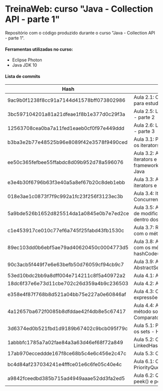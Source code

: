 # TreinaWeb: curso "Java - Collection API - parte 1"

Repositório com o código produzido durante o curso "Java - Collection API - parte 1".

#### Ferramentas utilizadas no curso:
  - Eclipse Photon
  - Java JDK 10

#### Lista de commits
| Hash | Descrição |
| ------ | ------ |
| 9ac9b0f1238f8cc91a7144d41578bff073802986 | Aula 2.1: Criando um projeto para estudo das collections  |
| 3bc597104201a81a21dfeae1f8b1e377d0c29f3a | Aula 2.5: Lidando com ArrayLists - parte 2 |
| 12563708cea0ba7a11fed1eaeb0cf0f97e449ddd | Aula 2.6: Lidando com ArrayLists - parte 3 |
| b3ba3e2b77e48525b96e8089f42e3578f9490ced | Aula 3.1: Primeiros passos com os iterators |
| ee50c365fefbee55ffabdc8d09b952d78a596076 | Aula 3.2: A relação entre os iterators e as abstrações do framework de Collections do Java |
| e3e4b30f6796b63f3e40a5a8ef67b20c8deb1ebb | Aula 3.3: A relação entre os iterators e o laço foreach |
| 018e3ae1c0873f7f9c992a1fc23f256f3123ec3b | Aula 3.4: Iterators e a exceção ConcurrentModificationException |
| 5a9bde526b1652d825514da1a0845e0b7e7ed2ce | Aula 3.5: Analisando o controle de modificação concorrente dentro dos iterators |
| c1e453917ce010c77ef6a745f25fabd43fb1530c | Aula 3.7: Removendo elementos com o método removeIf() |
| 89ec103dd0b6ebf5ae79ad40620450c0004773d5 | Aula 3.8: A relação das coleções com os métodos equals() e hashCode() |
| 90c3acb5f449f7e6e63befb50d76059cf94cb9c7 | Aula 3.9: A classe abstrata AbstractSequentialList |
| 53ed10bdc2bb9a8dff004e714211c8f5a40972a2 | Aula 4.1: A interface Comparable |
| 18dc6f37e6e73d11cbe702c26d359a4b9c236503 | Aula 4.2: A interface Comparator |
| e358e4f87f768b8d521a04bb75e227a0e60846af | Aula 4.3: O método sort() e as expressões lambda |
| 4a12657ba672f0085b8dfddae42f4db8e5c67417 | Aula 4.4: A relação entre o método sort() e a interface Comparator |
| 3d6374ed0b521fbd1d9189b67402c9bcb095f79c | Aula 5.1: Primeiros contatos com os sets - HashSets |
| 1abbbfc1785a7a02fae84a3a63d46ef68f72a849 | Aula 5.2: Conhecendo o LinkedHashSet |
| 17ab970ecceddde167f8ce68b5c4e6c456e2c47c | Aula 5.3: Conhecendo o TreeSet |
| bc4d84af237034241e4fffce01e6c6fe05c40e4c | Aula 6.1: Conhecendo a PriorityQueue |
| a9842fceedbd385b715ad4949aaae52dd3fa2ed5 | Aula 6.2: Queues e os métodos peek() e poll() |
